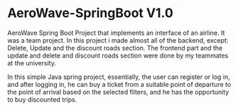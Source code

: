# AeroWave-SpringBoot V1.0
AeroWave Spring Boot Project that implements an interface of an airline.
It was a team project.
In this project i made almost all of the backend, except: Delete, Update and the discount roads section.
The frontend part and the update and delete and discount roads section were done by my teammates at the university.


In this simple Java spring project, essentially, the user can register or log in, and after logging in, he can buy a ticket from a suitable point of departure to the point of arrival based on the selected filters, and he has the opportunity to buy discounted trips.
